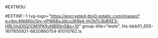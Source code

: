 #EXTM3U

#EXTINF:-1 tvg-logo="https://encrypted-tbn0.gstatic.com/images?q=tbn:ANd9GcStv-vPWABxJdjcvJK6kA-thObTc3bBXE3-HRLIVoD0Q1OM1PKfjuNB9SnS&s=10" group-title="teste",
hls-bbb01_655-1617655921-6820860754-81010762.ts
